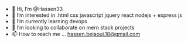 - 👋 Hi, I’m @Hassen33
- 👀 I’m interested in .html css javascript jquery react nodejs + express js
- 🌱 I’m currently learning devops
- 💞️ I’m looking to collaborate on mern stack projects
- 📫 How to reach me ...  hassen.bejaoui.18@gmail.com

<!---
Hassen33/Hassen33 is a ✨ special ✨ repository because its `README.md` (this file) appears on your GitHub profile.
You can click the Preview link to take a look at your changes.
--->
